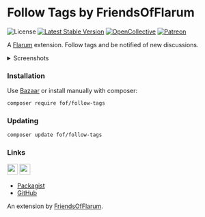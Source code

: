 # Follow Tags by FriendsOfFlarum

![License](https://img.shields.io/badge/license-MIT-blue.svg) [![Latest Stable Version](https://img.shields.io/packagist/v/fof/follow-tags.svg)](https://packagist.org/packages/fof/follow-tags) [![OpenCollective](https://img.shields.io/badge/opencollective-fof-blue.svg)](https://opencollective.com/fof/donate) [![Patreon](https://img.shields.io/badge/patreon-datitisev-f96854.svg?logo=patreon)](https://patreon.com/datitisev)

A [Flarum](http://flarum.org) extension. Follow tags and be notified of new discussions.

<details> 
  <summary>Screenshots </summary>
  
  <img src="https://i.imgur.com/BGJplYw.png" alt="share modal" width="300" />
</details>

### Installation

Use [Bazaar](https://discuss.flarum.org/d/5151-flagrow-bazaar-the-extension-marketplace) or install manually with composer:

```sh
composer require fof/follow-tags
```

### Updating

```sh
composer update fof/follow-tags
```

### Links

[<img src="https://opencollective.com/fof/donate/button@2x.png?color=blue" height="25" />](https://opencollective.com/fof/donate)
[<img src="https://c5.patreon.com/external/logo/become_a_patron_button.png" height="25" />](https://patreon.com/datitisev)

- [Packagist](https://packagist.org/packages/fof/follow-tags)
- [GitHub](https://github.com/packages/FriendsOfFlarum/follow-tags)

An extension by [FriendsOfFlarum](https://github.com/FriendsOfFlarum).
